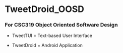 ﻿# TweetDroid_OOSD
### For CSC319 Object Oriented Software Design

- TweetTUI = Text-based User Interface

- TweetDroid = Android Application
